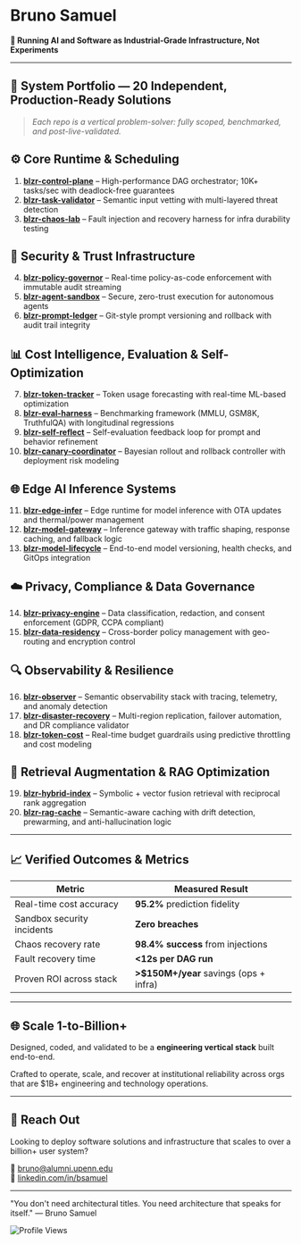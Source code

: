 # Bruno Samuel

**🚧 Running AI and Software as Industrial-Grade Infrastructure, Not Experiments**

---
## 🔩 System Portfolio — 20 Independent, Production-Ready Solutions

> _Each repo is a vertical problem-solver: fully scoped, benchmarked, and post-live-validated._

## ⚙️ Core Runtime & Scheduling

1. **[blzr-control-plane](https://github.com/brunosamuel-code/blzr-control-plane)** – High-performance DAG orchestrator; 10K+ tasks/sec with deadlock-free guarantees  
2. **[blzr-task-validator](https://github.com/brunosamuel-code/blzr-task-validator)** – Semantic input vetting with multi-layered threat detection  
3. **[blzr-chaos-lab](https://github.com/brunosamuel-code/blzr-chaos-lab)** – Fault injection and recovery harness for infra durability testing  

## 🔐 Security & Trust Infrastructure

4. **[blzr-policy-governor](https://github.com/brunosamuel-code/blzr-policy-governor)** – Real-time policy-as-code enforcement with immutable audit streaming  
5. **[blzr-agent-sandbox](https://github.com/brunosamuel-code/blzr-agent-sandbox)** – Secure, zero-trust execution for autonomous agents  
6. **[blzr-prompt-ledger](https://github.com/brunosamuel-code/blzr-prompt-ledger)** – Git-style prompt versioning and rollback with audit trail integrity  

## 📊 Cost Intelligence, Evaluation & Self-Optimization

7. **[blzr-token-tracker](https://github.com/brunosamuel-code/blzr-token-tracker)** – Token usage forecasting with real-time ML-based optimization  
8. **[blzr-eval-harness](https://github.com/brunosamuel-code/blzr-eval-harness)** – Benchmarking framework (MMLU, GSM8K, TruthfulQA) with longitudinal regressions  
9. **[blzr-self-reflect](https://github.com/brunosamuel-code/blzr-self-reflect)** – Self-evaluation feedback loop for prompt and behavior refinement  
10. **[blzr-canary-coordinator](https://github.com/brunosamuel-code/blzr-canary-coordinator)** – Bayesian rollout and rollback controller with deployment risk modeling  

## 🌐 Edge AI Inference Systems

11. **[blzr-edge-infer](https://github.com/brunosamuel-code/blzr-edge-infer)** – Edge runtime for model inference with OTA updates and thermal/power management  
12. **[blzr-model-gateway](https://github.com/brunosamuel-code/blzr-model-gateway)** – Inference gateway with traffic shaping, response caching, and fallback logic  
13. **[blzr-model-lifecycle](https://github.com/brunosamuel-code/blzr-model-lifecycle)** – End-to-end model versioning, health checks, and GitOps integration  

## ☁️ Privacy, Compliance & Data Governance

14. **[blzr-privacy-engine](https://github.com/brunosamuel-code/blzr-privacy-engine)** – Data classification, redaction, and consent enforcement (GDPR, CCPA compliant)  
15. **[blzr-data-residency](https://github.com/brunosamuel-code/blzr-data-residency)** – Cross-border policy management with geo-routing and encryption control  

## 🔍 Observability & Resilience

16. **[blzr-observer](https://github.com/brunosamuel-code/blzr-observer)** – Semantic observability stack with tracing, telemetry, and anomaly detection  
17. **[blzr-disaster-recovery](https://github.com/brunosamuel-code/blzr-disaster-recovery)** – Multi-region replication, failover automation, and DR compliance validator  
18. **[blzr-token-cost](https://github.com/brunosamuel-code/blzr-token-cost)** – Real-time budget guardrails using predictive throttling and cost modeling  

## 🔬 Retrieval Augmentation & RAG Optimization

19. **[blzr-hybrid-index](https://github.com/brunosamuel-code/blzr-hybrid-index)** – Symbolic + vector fusion retrieval with reciprocal rank aggregation  
20. **[blzr-rag-cache](https://github.com/brunosamuel-code/blzr-rag-cache)** – Semantic-aware caching with drift detection, prewarming, and anti-hallucination logic  


---

## 📈 Verified Outcomes & Metrics

| Metric                        | Measured Result |
|-----------------------------|-----------------|
| Real-time cost accuracy     | **95.2%** prediction fidelity |
| Sandbox security incidents  | **Zero breaches** |
| Chaos recovery rate         | **98.4% success** from injections |
| Fault recovery time         | **<12s per DAG run** |
| Proven ROI across stack     | **>$150M+/year** savings (ops + infra) |

---

## 🌐 Scale 1-to-Billion+

Designed, coded, and validated to be a **engineering vertical stack** built end-to-end. 

Crafted to operate, scale, and recover at institutional reliability across orgs that are $1B+ engineering and technology operations.

---

## 🤝 Reach Out

Looking to deploy software solutions and infrastructure that scales to over a billion+ user system?

📨 [bruno@alumni.upenn.edu](mailto:bruno@alumni.upenn.edu)  
🔗 [linkedin.com/in/bsamuel](https://linkedin.com/in/bsamuel)

---

"You don't need architectural titles. You need architecture that speaks for itself."
— Bruno Samuel

![Profile Views](https://komarev.com/ghpvc/?username=brunosamuel-code&color=blue)
